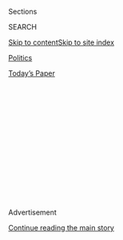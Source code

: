 <div id="app">

<div>

<div>

<div>

<div class="NYTAppHideMasthead css-1q2w90k e1suatyy0">

<div class="section css-ui9rw0 e1suatyy2">

<div class="css-eph4ug er09x8g0">

<div class="css-6n7j50">

</div>

<span class="css-1dv1kvn">Sections</span>

<div class="css-10488qs">

<span class="css-1dv1kvn">SEARCH</span>

</div>

[Skip to content](#site-content)[Skip to site
index](#site-index)

</div>

<div id="masthead-section-label" class="css-1wr3we4 eaxe0e00">

[Politics](https://www.nytimes.com/section/politics)

</div>

<div class="css-10698na e1huz5gh0">

</div>

</div>

<div id="masthead-bar-one" class="section hasLinks css-15hmgas e1csuq9d3">

<div class="css-uqyvli e1csuq9d0">

</div>

<div class="css-1uqjmks e1csuq9d1">

</div>

<div class="css-9e9ivx">

[](https://myaccount.nytimes.com/auth/login?response_type=cookie&client_id=vi)

</div>

<div class="css-1bvtpon e1csuq9d2">

[Today’s
Paper](https://www.nytimes.com/section/todayspaper)

</div>

</div>

</div>

</div>

<div data-aria-hidden="false">

<div id="site-content" data-role="main">

<div>

<div class="css-1aor85t" style="opacity:0.000000001;z-index:-1;visibility:hidden">

<div class="css-1hqnpie">

<div class="css-epjblv">

<span class="css-17xtcya">[Politics](/section/politics)</span><span class="css-x15j1o">|</span><span class="css-fwqvlz">Father
of Slain Marine Finds Heartbreak Anew in Possible Russian
Bounty</span>

</div>

<div class="css-k008qs">

<div class="css-1iwv8en">

<span class="css-18z7m18"></span>

<div>

</div>

</div>

<span class="css-1n6z4y">https://nyti.ms/2VxDhPm</span>

<div class="css-1705lsu">

<div class="css-4xjgmj">

<div class="css-4skfbu" data-role="toolbar" data-aria-label="Social Media Share buttons, Save button, and Comments Panel with current comment count" data-testid="share-tools">

  - 
  - 
  - 
  - 
    
    <div class="css-6n7j50">
    
    </div>

  - 

</div>

</div>

</div>

</div>

</div>

</div>

<div id="NYT_TOP_BANNER_REGION" class="css-13pd83m">

</div>

<div id="top-wrapper" class="css-1sy8kpn">

<div id="top-slug" class="css-l9onyx">

Advertisement

</div>

[Continue reading the main
story](#after-top)

<div class="ad top-wrapper" style="text-align:center;height:100%;display:block;min-height:250px">

<div id="top" class="place-ad" data-position="top" data-size-key="top">

</div>

</div>

<div id="after-top">

</div>

</div>

<div>

<div id="sponsor-wrapper" class="css-1hyfx7x">

<div id="sponsor-slug" class="css-19vbshk">

Supported by

</div>

[Continue reading the main
story](#after-sponsor)

<div id="sponsor" class="ad sponsor-wrapper" style="text-align:center;height:100%;display:block">

</div>

<div id="after-sponsor">

</div>

</div>

<div class="css-186x18t">

</div>

<div class="css-1vkm6nb ehdk2mb0">

# Father of Slain Marine Finds Heartbreak Anew in Possible Russian Bounty

</div>

“If it does come out as true, obviously the heartache would be
terrible,” said Erik Hendriks, whose son was killed while on patrol in
Afghanistan.

<div class="css-79elbk" data-testid="photoviewer-wrapper">

<div class="css-z3e15g" data-testid="photoviewer-wrapper-hidden">

</div>

<div class="css-1a48zt4 ehw59r15" data-testid="photoviewer-children">

![<span class="css-16f3y1r e13ogyst0" data-aria-hidden="true">Cpl.
Robert A. Hendriks, right, was killed by a roadside bomb in Afghanistan
in 2019, along with Sgt. Benjamin S. Hines, left, and Staff Sgt.
Christopher K.A.
Slutman.</span><span class="css-cnj6d5 e1z0qqy90" itemprop="copyrightHolder"><span class="css-1ly73wi e1tej78p0">Credit...</span><span><span>U.S.
Marine Corps, via Associated
Press</span></span></span>](https://static01.nyt.com/images/2020/06/30/us/politics/30dc-military/merlin_153328389_96a3f715-0ed7-46d4-b645-0d8930769d01-articleLarge.jpg?quality=75&auto=webp&disable=upscale)

</div>

</div>

<div class="css-18e8msd">

<div class="css-vp77d3 epjyd6m0">

<div class="css-1baulvz">

By [<span class="css-1baulvz last-byline" itemprop="name">Jennifer
Steinhauer</span>](https://www.nytimes.com/by/jennifer-steinhauer)

</div>

</div>

  - 
    
    <div class="css-ld3wwf e16638kd2">
    
    Published June 30, 2020Updated July 1,
    2020
    
    </div>

  - 
    
    <div class="css-4xjgmj">
    
    <div class="css-pvvomx" data-role="toolbar" data-aria-label="Social Media Share buttons, Save button, and Comments Panel with current comment count" data-testid="share-tools">
    
      - 
      - 
      - 
      - 
        
        <div class="css-6n7j50">
        
        </div>
    
      - 
    
    </div>
    
    </div>

</div>

</div>

<div class="section meteredContent css-1r7ky0e" name="articleBody" itemprop="articleBody">

<div class="css-1fanzo5 StoryBodyCompanionColumn">

<div class="css-53u6y8">

WASHINGTON — Erik Hendriks has largely avoided news reports since his
son, Cpl. Robert A. Hendriks, [was killed by a car
bomb](https://www.marinecorpstimes.com/news/your-marine-corps/2019/04/12/remains-of-3-marines-killed-in-afghanistan-returned-to-us/)
in
[Afghanistan](https://www.nytimes.com/2020/07/01/world/asia/afghan-russia-bounty-middleman.html)
in April 2019.

But the news that several American officials [believe that a Russian
military intelligence unit paid
bounties](https://www.nytimes.com/2020/06/29/us/politics/russian-bounty-trump.html)
to
[Taliban](https://www.nytimes.com/2020/07/01/world/asia/afghan-russia-bounty-middleman.html)-linked
militants to kill American and coalition troops in Afghanistan has been
impossible to ignore, especially as he has learned that the attack in
which his son and two other Marines died may have been related to that
effort.

“If it does come out as true, obviously the heartache would be
terrible,” Mr. Hendriks said.

He is not a political person, Mr. Hendriks insists. While he does not
usually vote, he described himself as a [supporter of President
Trump](https://www.nytimes.com/2020/07/01/upshot/poll-trump-defectors-2020-election.html).

“I am a Republican and I am a Trump supporter,” he said. “But there
would be no way he didn’t know about it if Russians were paying off
these cowards like mafia pay off hit men. I would expect the government
to have 1,000 percent support behind these warriors.”

</div>

</div>

<div class="css-1fanzo5 StoryBodyCompanionColumn">

<div class="css-53u6y8">

Despite the heartbreak of losing a son in combat, Mr. Hendriks said he
never had doubts about the mission in Afghanistan.

“I agreed with Mattis on this,” he said, referring to Jim Mattis, the
retired Marine general who served as Mr. Trump’s first defense secretary
and [repeatedly
defended](https://www.nwaonline.com/news/2019/dec/14/mattis-gives-views-on-afghanistan-20191/)
the United States’ role in Afghanistan.

“Thank God these warriors were there,” Mr. Hendriks said. “I really do
believe if they were not there, the enemy would be here. I know my son
supported it.”

In a telephone interview from his home in Glen Cove, N.Y., Mr. Hendriks
said that “you would think they would have had the best intelligence and
the best backing over there.”

“If I find out this information was given to this administration or a
previous administration, because let’s face it, who knows how long this
could have gone on, the little faith I have in government would go down
the drain,” he said.

</div>

</div>

<div class="css-1fanzo5 StoryBodyCompanionColumn">

<div class="css-53u6y8">

Felicia Arculeo, Cpl. Hendriks’s mother, and Erik Hendriks’s former
wife, did not immediately respond to a request for comment, but Mr.
Hendriks described her as “living a nightmare.” She [told CNBC on
Monday](https://www.cnbc.com/2020/06/29/mom-of-marine-killed-in-afghanistan-wants-russia-bounty-claim-investigated.html)
“that the parties who are responsible should be held accountable, if
that’s even possible.”

The developments underscore the violent reality that remains for the
dwindling number of troops in Iraq and Afghanistan, even as the nation’s
attention has turned away from conflicts that have stretched nearly two
decades. Less than 1 percent of Americans now serve in the military, and
their encounters in perilous terrain go largely unnoticed except after
major missions and brief moments after tragedy.

“The reality is it doesn’t matter if your child is killed in combat or
anywhere else, you are devastated,” said Freeman Robbins, whose son,
Elliott J. Robbins, an Army sergeant first class, died in Afghanistan a
year ago. “The only difference between us and others is that we are in
the spotlight. Sometimes you want to grieve alone.”

Sergeant Robbins was a medic for the 10th Special Forces Group based at
Fort Carson, Colo. His father said the unit suffered significant
casualties. Sergeant Robbins’s
[death](https://www.armytimes.com/news/your-army/2019/07/01/10th-group-green-beret-dies-from-non-combat-incident-in-helmand/#:~:text=over%20the%20weekend.-,Sgt.,is%20ongoing%2C%20Pentagon%20officials%20said.)
— one year ago Tuesday — was not combat-related, and his father says it
remains under investigation.

“The facts that I see do not prove 100 percent one way or another,” he
said of reports on bounties. “We don’t know that this happened. I don’t
put it past the intelligence agencies of other countries to do things
like this.”

But, he said, he believed liberal groups were needlessly leveraging
tragedy for political reasons.

Lawmakers from both parties in the House and Senate have called for
Congress to be briefed on the matter. On Monday, the White House
[brought in eight House
Republicans](https://www.nytimes.com/2020/06/29/us/politics/russian-bounty-trump.html)
to be briefed, while some high-ranking Democrats went separately to the
White House on Tuesday morning.

“The president called this a hoax publicly,” Representative Steny H.
Hoyer of Maryland, the House majority leader, said after the session.
“Nothing in the briefing that we have just received led me to believe
it is a hoax.”

</div>

</div>

<div class="css-1fanzo5 StoryBodyCompanionColumn">

<div class="css-53u6y8">

Corporal Hendriks, 25, and two other Marines — Staff Sgt. Christopher
K.A. Slutman, 43, a New York City firefighter, and Sgt. Benjamin S.
Hines, 31, of York, Pa. — were killed when their armored vehicle was hit
by a vehicle laden with explosives near Bagram Air Base, about 20 miles
north of Kabul.

Corporal Hendriks had signed with the Second Battalion, 25th Marines, a
reserve infantry battalion based in Garden City, N.Y., right after high
school.

It was his first deployment to Afghanistan, where he was serving with
his brother, Joseph Hendriks, who [escorted his
body](https://www.newsday.com/long-island/nassau/robert-hendriks-marine-locust-valley-roadside-bomb-1.30154053)
back to the United States.

During his 2016 campaign, Mr. Trump repeatedly promised to end the
foreign entanglements that had engulfed previous administrations over
nearly two decades.

Indeed, his criticism of the war in Iraq during the campaign and his
desire to greatly reduce the United States’ role abroad [attracted many
veterans](https://www.nytimes.com/2019/11/01/us/politics/veterans-trump-iraq-afghanistan.html).
Mr. Trump has moved to reduce the number of troops in Afghanistan. While
still popular with veterans and members of the military, he [has lost
some
support](https://www.nytimes.com/2020/06/12/us/politics/trump-polls-military-approval.html)
in recent months over his threat to [use active-duty
troops](https://www.nytimes.com/2020/06/04/us/politics/trump-military-protests.html)
against largely peaceful protesters around the nation.

VoteVets, a liberal group, has teamed with Concerned Veterans for
America, a conservative group aligned with Mr. Trump on many policy
issues, to oppose overseas interventions and [lobby members on Capitol
Hill against a “forever
war.”](https://www.nytimes.com/2019/03/16/us/politics/vote-vets-concerned-veterans-america.html)

“Regardless of whether or not these reports are corroborated, the loss
of any American service member is tragic,” said Nate Anderson, the
executive director of Concerned Veterans for America, who deployed twice
to Afghanistan as an Army Green Beret.

</div>

</div>

<div class="css-1fanzo5 StoryBodyCompanionColumn">

<div class="css-53u6y8">

“The larger issue here is keeping our troops deployed in places like
Iraq and Afghanistan to fight wars that no longer serve our national
interest,” he added.

The accusations against Russia and questions around what the president
knew about them drew immediate fury from some groups that represent
military families.

The Secure Families Initiative, which advocates on behalf of military
families on foreign policy matters, said in a statement: “These
revelations should appall anyone. But as military families, we are
particularly panicked and grief-stricken. Those are our loved ones
living with a target on their back. Outrage does not even begin to cover
it.”

This week, VoteVets created a [video for social
media](https://twitter.com/votevets/status/1277295496105807873)
targeting Mr. Trump on the Russia issue, which was watched over three
million times on Twitter.

The revelations of intelligence pointing toward a Russian bounty program
have added to the disappointment and frustration of some veterans.

“This is pretty outrageous, quite frankly,” said Kyle W. Bibby, who was
a Marine infantry officer in Helmand Province, Afghanistan, in 2010 and
2011, and retired last year as a captain. He is an organizer with the
group Common Defense, a far-left group of veterans. ****** “This
consistent theme of the Trump administration of overlooking things
Russia has done has become ridiculous.”

Mr. Bibby said that during his time in Afghanistan, Marines were often
told that other countries — notably Iran — were backing activities by
insurgents.

</div>

</div>

<div class="css-1fanzo5 StoryBodyCompanionColumn">

<div class="css-53u6y8">

“The general rule of thumb is when something like this takes place, you
call it out for the obvious reason that continuing this hurts people who
are serving there,” he said. “At this point, we know that’s a basic
expectation of a commander in chief. Donald Trump is not meeting that.”

But for Mr. Hendriks, a retired New York City police detective, the
issue is not a political debate but a deep emotional scar, something he
said only others who had lost a family member to war could comprehend.

“I can talk to 1,000 people a day and they have no idea what it is like
to lay down at night and to lose a son like they do,” he said.

Mr. Hendriks notes that he had no proof of what Mr. Trump knew. “Because
who knows the truth anymore?” he said.

Helene Cooper contributed reporting. Kitty Bennett contributed research.

</div>

</div>

<div>

</div>

</div>

<div>

</div>

<div>

</div>

<div>

</div>

<div>

<div id="bottom-wrapper" class="css-1ede5it">

<div id="bottom-slug" class="css-l9onyx">

Advertisement

</div>

[Continue reading the main
story](#after-bottom)

<div id="bottom" class="ad bottom-wrapper" style="text-align:center;height:100%;display:block;min-height:90px">

</div>

<div id="after-bottom">

</div>

</div>

</div>

</div>

</div>

## Site Index

<div>

</div>

## Site Information Navigation

  - [© <span>2020</span> <span>The New York Times
    Company</span>](https://help.nytimes.com/hc/en-us/articles/115014792127-Copyright-notice)

<!-- end list -->

  - [NYTCo](https://www.nytco.com/)
  - [Contact
    Us](https://help.nytimes.com/hc/en-us/articles/115015385887-Contact-Us)
  - [Work with us](https://www.nytco.com/careers/)
  - [Advertise](https://nytmediakit.com/)
  - [T Brand Studio](http://www.tbrandstudio.com/)
  - [Your Ad
    Choices](https://www.nytimes.com/privacy/cookie-policy#how-do-i-manage-trackers)
  - [Privacy](https://www.nytimes.com/privacy)
  - [Terms of
    Service](https://help.nytimes.com/hc/en-us/articles/115014893428-Terms-of-service)
  - [Terms of
    Sale](https://help.nytimes.com/hc/en-us/articles/115014893968-Terms-of-sale)
  - [Site
    Map](https://spiderbites.nytimes.com)
  - [Help](https://help.nytimes.com/hc/en-us)
  - [Subscriptions](https://www.nytimes.com/subscription?campaignId=37WXW)

</div>

</div>

</div>

</div>
